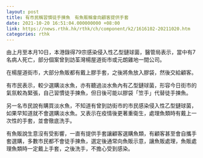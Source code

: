 ```yaml
---
layout: post
title: 有市民稱習慣徒手揀魚　有魚販稱會向顧客提供手套
date: 2021-10-20 16:51:04.000000000 +08:00
link: https://news.rthk.hk/rthk/ch/component/k2/1616102-20211020.htm
categories: rthk
---
```


由上月至本月10日，本港錄得79宗感染侵入性乙型鏈球菌，醫管局表示，當中有7名病人死亡，部分個案曾到訪荃灣楊屋道街市或元朗雞地一間公司。

在楊屋道街市，大部分魚販都有戴上膠手套，之後將魚放入膠袋，然後交給顧客。

有市民表示，較少選購淡水魚，亦有聽過淡水魚內有乙型鏈球菌，形容今日街市的氣氛較為緊張，自己習慣徒手揀魚，但日後可能以膠袋「笠手」代替徒手揀魚。

另一名市民說有購買淡水魚，不知道有曾到訪街市的市民感染侵入性乙型鏈球菌，如果早知道就不會選購淡水魚。又表示在疫情後更著重衛生，處理魚類時有戴上一次性的手套，並會徹底洗手。

有魚販說生意沒有受影響，一直有提供手套讓顧客選購魚類，有顧客甚至會自攜手套選購，多數市民都不會徒手揀魚，選定後通常向魚販示意，讓魚販處理，魚販處理魚類時一定戴上手套，之後洗手，不擔心受到感染。
